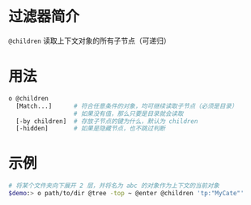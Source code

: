 # 过滤器简介

`@children` 读取上下文对象的所有子节点（可递归）

# 用法

```bash
o @children
  [Match...]      # 符合任意条件的对象，均可继续读取子节点（必须是目录）
                  # 如果没有值，那么只要是目录就会读取
  [-by children]  # 存放子节点的键为什么，默认为 children
  [-hidden]       # 如果是隐藏节点，也不跳过判断
```

# 示例

```bash
# 将某个文件夹向下展开 2 层，并将名为 abc 的对象作为上下文的当前对象
$demo:> o path/to/dir @tree -top ~ @enter @children 'tp:"MyCate"'
```

